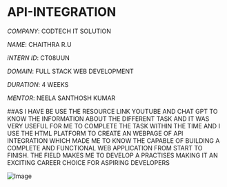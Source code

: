 # API-INTEGRATION

*COMPANY*: CODTECH IT SOLUTION

*NAME*: CHAITHRA R.U

*iNTERN ID*: CT08UUN

*DOMAIN*: FULL STACK WEB DEVELOPMENT

*DURATION*: 4 WEEKS

*MENTOR*: NEELA SANTHOSH KUMAR

##AS I HAVE BE USE THE RESOURCE LINK YOUTUBE AND CHAT GPT TO KNOW THE INFORMATION ABOUT THE DIFFERENT TASK AND IT WAS VERY USEFUL FOR ME TO COMPLETE THE TASK WITHIN THE TIME AND I USE THE HTML PLATFORM TO CREATE AN WEBPAGE OF API INTEGRATION WHICH MADE ME TO KNOW THE CAPABLE OF BUILDING A COMPLETE AND FUNCTIONAL WEB APPLICATION FROM START TO FINISH. THE FIELD MAKES ME TO DEVELOP A PRACTISES MAKING IT AN EXCITING CAREER CHOICE FOR ASPIRING DEVELOPERS

![Image](https://github.com/user-attachments/assets/3a681924-7c00-4260-8597-75b5da5cb082)
